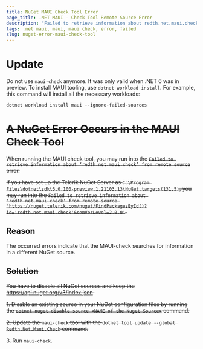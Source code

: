 ```yaml
---
title: NuGet MAUI Check Tool Error
page_title: .NET MAUI - Check Tool Remote Source Error
description: "Failed to retrieve information about redth.net.maui.check from a remote source when working with Telerik UI for .NET MAUI."
tags: .net maui, maui, maui check, error, failed
slug: nuget-error-maui-check-tool
---
```


# Update

Do not use `maui-check` anymore. It was only valid when .NET 6 was in preview. To install MAUI tooling, use `dotnet workload install`.  For example, this command will install all the necessary workloads:

```shell
dotnet workload install maui --ignore-failed-sources
```

# ~~A NuGet Error Occurs in the MAUI Check Tool~~

~~When running the MAUI check tool, you may run into the `Failed to retrieve information about ‘redth.net.maui.check’ from remote source` error.~~

~~If you have set up the Telerik NuGet Server as `C:\Program Files\dotnet\sdk\6.0.100-preview.1.21103.13\NuGet.targets(131,5)`, you may run into the `Failed to retrieve information about 'redth.net.maui.check' from remote source 'https://nuget.telerik.com/nuget/FindPackagesById()?id='redth.net.maui.check'&semVerLevel=2.0.0'`.~~

## Reason

The occurred errors indicate that the MAUI-check searches for information in a different NuGet source.

## ~~Solution~~

~~You have to disable all NuGet sources and keep the https://api.nuget.org/v3/index.json.~~

~~1. Disable an existing source in your NuGet configuration files by running the `dotnet nuget disable source <NAME of the Nuget Source>` command.~~

~~2. Update the `maui-check` tool with the `dotnet tool update --global Redth.Net.Maui.Check` command.~~

~~3. Run `maui-check`.~~
